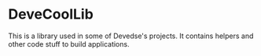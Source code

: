 # DeveCoolLib
This is a library used in some of Devedse's projects. It contains helpers and other code stuff to build applications.
